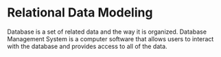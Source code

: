 # Relational Data Modeling
Database is a set of related data and the way it is organized. Database Management System is a computer software that allows users to interact with the database and provides access to all of the data.
